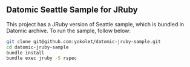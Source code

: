 ## Datomic Seattle Sample for JRuby

This project has a JRuby version of Seattle sample, which is bundled in Datomic archive.
To run the sample, follow below:

```bash
git clone git@github.com:yokolet/datomic-jruby-sample.git
cd datomic-jruby-sample
bundle install
bundle exec jruby -S rspec
```
